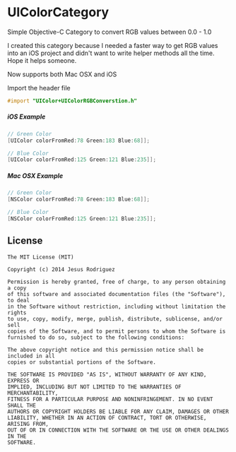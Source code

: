UIColorCategory
===============

Simple Objective-C Category to convert RGB values between 0.0 - 1.0

I created this category because I needed a faster way to get RGB values into an iOS
project and didn't want to write helper methods all the time. Hope it helps someone.

Now supports both Mac OSX and iOS

Import the header file
```objective-c
#import "UIColor+UIColorRGBConverstion.h"
```

##### iOS Example
```objective-c
// Green Color
[UIColor colorFromRed:78 Green:183 Blue:68]];

// Blue Color
[UIColor colorFromRed:125 Green:121 Blue:235]];
```

##### Mac OSX Example
```objective-c
// Green Color
[NSColor colorFromRed:78 Green:183 Blue:68]];

// Blue Color
[NSColor colorFromRed:125 Green:121 Blue:235]];
```

License
-------

    The MIT License (MIT)
    
    Copyright (c) 2014 Jesus Rodriguez
    
    Permission is hereby granted, free of charge, to any person obtaining a copy
    of this software and associated documentation files (the "Software"), to deal
    in the Software without restriction, including without limitation the rights
    to use, copy, modify, merge, publish, distribute, sublicense, and/or sell
    copies of the Software, and to permit persons to whom the Software is
    furnished to do so, subject to the following conditions:
    
    The above copyright notice and this permission notice shall be included in all
    copies or substantial portions of the Software.
    
    THE SOFTWARE IS PROVIDED "AS IS", WITHOUT WARRANTY OF ANY KIND, EXPRESS OR
    IMPLIED, INCLUDING BUT NOT LIMITED TO THE WARRANTIES OF MERCHANTABILITY,
    FITNESS FOR A PARTICULAR PURPOSE AND NONINFRINGEMENT. IN NO EVENT SHALL THE
    AUTHORS OR COPYRIGHT HOLDERS BE LIABLE FOR ANY CLAIM, DAMAGES OR OTHER
    LIABILITY, WHETHER IN AN ACTION OF CONTRACT, TORT OR OTHERWISE, ARISING FROM,
    OUT OF OR IN CONNECTION WITH THE SOFTWARE OR THE USE OR OTHER DEALINGS IN THE
    SOFTWARE.
